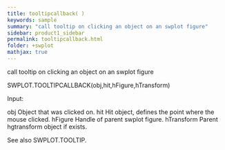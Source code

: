 ```yaml
---
title: tooltipcallback( )
keywords: sample
summary: "call tooltip on clicking an object on an swplot figure"
sidebar: product1_sidebar
permalink: tooltipcallback.html
folder: +swplot
mathjax: true
---
```

  call tooltip on clicking an object on an swplot figure
 
  SWPLOT.TOOLTIPCALLBACK(obj,hit,hFigure,hTransform)
 
  Input:
 
  obj       Object that was clicked on.
  hit       Hit object, defines the point where the mouse clicked.
  hFigure   Handle of parent swplot figure.
  hTransform Parent hgtransform object if exists.
 
  See also SWPLOT.TOOLTIP.
 

